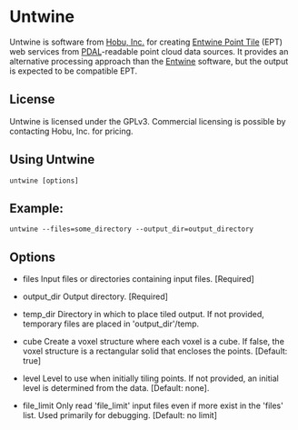 # Untwine

Untwine is software from [Hobu, Inc.](https://hobu.co) for creating [Entwine Point Tile](https://entwine.io/entwine-point-tile.html)  (EPT)
web services from [PDAL](https://pdal.io)-readable point cloud data sources. It
provides an alternative processing approach than the [Entwine](https://entwine.io)
software, but the output is expected to be compatible EPT.


License
-------

Untwine is licensed under the GPLv3. Commercial licensing is possible by contacting Hobu, Inc. for pricing.

Using Untwine
-------------

```
untwine [options]
```

Example:
--------

```
untwine --files=some_directory --output_dir=output_directory
```

Options
-------

- files
  Input files or directories containing input files. [Required]

- output_dir
  Output directory. [Required]

- temp_dir
  Directory in which to place tiled output. If not provided, temporary files are placed
  in 'output_dir'/temp.

- cube
  Create a voxel structure where each voxel is a cube. If false, the voxel structure is
  a rectangular solid that encloses the points. [Default: true]

- level
  Level to use when initially tiling points.  If not provided, an initial level is
  determined from the data. [Default: none].

- file_limit
  Only read 'file_limit' input files even if more exist in the 'files' list. Used primarily
  for debugging. [Default: no limit]
